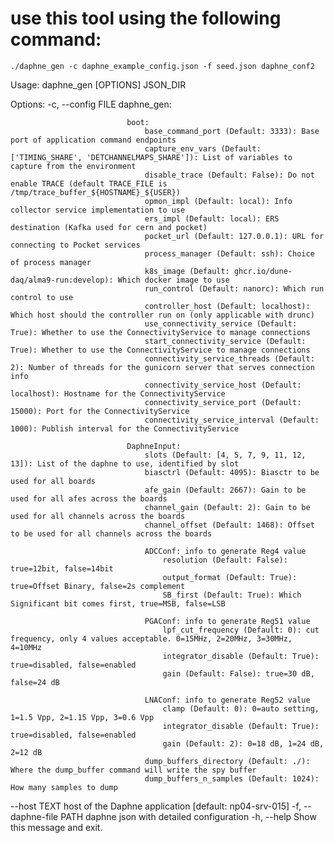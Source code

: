 # use this tool using the following command:
```
./daphne_gen -c daphne_example_config.json -f seed.json daphne_conf2
```


Usage: daphne_gen [OPTIONS] JSON_DIR

Options:
  -c, --config FILE       daphne_gen:

                              boot:
                                  base_command_port (Default: 3333): Base port of application command endpoints
                                  capture_env_vars (Default: ['TIMING_SHARE', 'DETCHANNELMAPS_SHARE']): List of variables to capture from the environment
                                  disable_trace (Default: False): Do not enable TRACE (default TRACE_FILE is /tmp/trace_buffer_${HOSTNAME}_${USER})
                                  opmon_impl (Default: local): Info collector service implementation to use
                                  ers_impl (Default: local): ERS destination (Kafka used for cern and pocket)
                                  pocket_url (Default: 127.0.0.1): URL for connecting to Pocket services
                                  process_manager (Default: ssh): Choice of process manager
                                  k8s_image (Default: ghcr.io/dune-daq/alma9-run:develop): Which docker image to use
                                  run_control (Default: nanorc): Which run control to use
                                  controller_host (Default: localhost): Which host should the controller run on (only applicable with drunc)
                                  use_connectivity_service (Default: True): Whether to use the ConnectivityService to manage connections
                                  start_connectivity_service (Default: True): Whether to use the ConnectivityService to manage connections
                                  connectivity_service_threads (Default: 2): Number of threads for the gunicorn server that serves connection info
                                  connectivity_service_host (Default: localhost): Hostname for the ConnectivityService
                                  connectivity_service_port (Default: 15000): Port for the ConnectivityService
                                  connectivity_service_interval (Default: 1000): Publish interval for the ConnectivityService

                              DaphneInput:
                                  slots (Default: [4, 5, 7, 9, 11, 12, 13]): List of the daphne to use, identified by slot
                                  biasctrl (Default: 4095): Biasctr to be used for all boards
                                  afe_gain (Default: 2667): Gain to be used for all afes across the boards
                                  channel_gain (Default: 2): Gain to be used for all channels across the boards
                                  channel_offset (Default: 1468): Offset to be used for all channels across the boards

                                  ADCConf: info to generate Reg4 value
                                      resolution (Default: False): true=12bit, false=14bit
                                      output_format (Default: True): true=Offset Binary, false=2s complement
                                      SB_first (Default: True): Which Significant bit comes first, true=MSB, false=LSB

                                  PGAConf: info to generate Reg51 value
                                      lpf_cut_frequency (Default: 0): cut frequency, only 4 values acceptable. 0=15MHz, 2=20MHz, 3=30MHz, 4=10MHz
                                      integrator_disable (Default: True): true=disabled, false=enabled
                                      gain (Default: False): true=30 dB, false=24 dB

                                  LNAConf: info to generate Reg52 value
                                      clamp (Default: 0): 0=auto setting, 1=1.5 Vpp, 2=1.15 Vpp, 3=0.6 Vpp
                                      integrator_disable (Default: True): true=disabled, false=enabled
                                      gain (Default: 2): 0=18 dB, 1=24 dB, 2=12 dB
                                  dump_buffers_directory (Default: ./): Where the dump_buffer command will write the spy buffer
                                  dump_buffers_n_samples (Default: 1024): How many samples to dump
  --host TEXT             host of the Daphne application  [default:
                          np04-srv-015]
  -f, --daphne-file PATH  daphne json with detailed configuration
  -h, --help              Show this message and exit.


